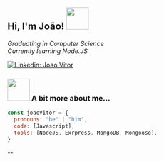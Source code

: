 <h2> Hi, I'm João! <img src="https://media.giphy.com/media/1fj8441ZGHV2FSc6pe/giphy.gif" width="50"></h2>
<!-- <img align='right' src="https://media.giphy.com/media/iIGT8Y1rOYhBpdHh1C/giphy.gif" width="230"> -->
<p><em>Graduating in Computer Science</br>Currently learning Node.JS
</em></p>

[![Linkedin: Joao Vitor](https://img.shields.io/badge/-joaovitor-blue?style=flat-square&logo=Linkedin&logoColor=white&link=https://www.linkedin.com/in/jvgalvao/)](https://www.linkedin.com/in/jvgalvao/)



### <img src="https://media.giphy.com/media/iNphtOxComEMFqedWw/giphy.gif" width="50"> A bit more about me...  

```javascript
const joaoVitor = {
  pronouns: "he" | "him",
  code: [Javascript],
  tools: [NodeJS, Exrpress, MongoDB, Mongoose],
}
```


--
